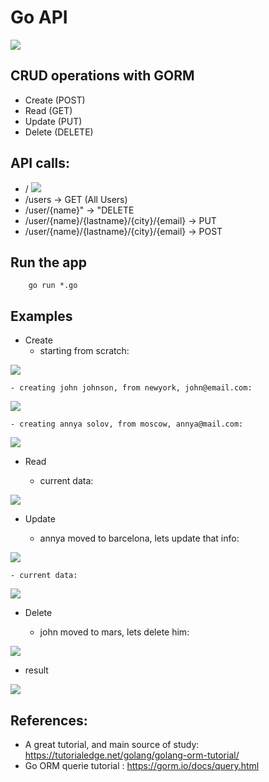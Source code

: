 # Go API 

![](images/Rest-API.png)

## CRUD operations with GORM

- Create (POST)
- Read (GET)
- Update (PUT)
- Delete (DELETE)

## API calls:
-   / 
![](images/homepic.jpeg)
- 	/users -> GET (All Users)
-	/user/{name}" -> "DELETE
-	/user/{name}/{lastname}/{city}/{email} -> PUT
-	/user/{name}/{lastname}/{city}/{email} -> POST

## Run the app

        go run *.go

## Examples

- Create
    - starting from scratch:

![](images/1.jpeg)
    
    - creating john johnson, from newyork, john@email.com:

![](images/2.jpeg)

    - creating annya solov, from moscow, annya@mail.com:

![](images/3.jpeg)

- Read

    - current data:

![](images/4.jpeg)

- Update

    - annya moved to barcelona, lets update that info:

![](images/5.jpeg)

    - current data:

![](images/6.jpeg)

- Delete

    - john moved to mars, lets delete him:

![](images/7.jpeg)

- result

![](images/8.jpeg)

## References:
- A great tutorial, and main source of study: https://tutorialedge.net/golang/golang-orm-tutorial/
- Go ORM querie tutorial : https://gorm.io/docs/query.html


